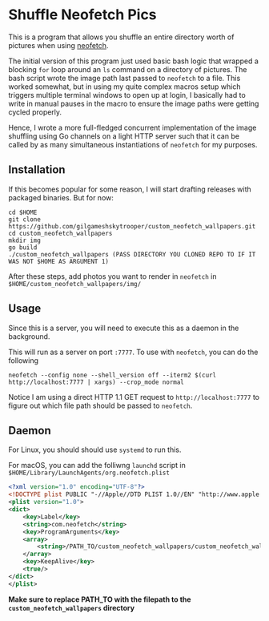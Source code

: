 # Shuffle Neofetch Pics

This is a program that allows you shuffle an entire directory worth of pictures when using [neofetch](https://github.com/dylanaraps/neofetch).

The initial version of this program just used basic bash logic that wrapped a blocking `for` loop around an `ls` command on a directory of pictures.
The bash script wrote the image path last passed to `neofetch` to a file. This worked somewhat, but in using my quite complex macros setup
which triggers multiple terminal windows to open up at login, I basically had to write in manual pauses in the macro to ensure the image
paths were getting cycled properly.

Hence, I wrote a more full-fledged concurrent implementation of the image shuffling using Go channels on a light HTTP server
such that it can be called by as many simultaneous instantiations of `neofetch` for my purposes.

## Installation
If this becomes popular for some reason, I will start drafting releases with packaged binaries. But for now:

```
cd $HOME
git clone https://github.com/gilgameshskytrooper/custom_neofetch_wallpapers.git
cd custom_neofetch_wallpapers
mkdir img
go build
./custom_neofetch_wallpapers (PASS DIRECTORY YOU CLONED REPO TO IF IT WAS NOT $HOME AS ARGUMENT 1)
```

After these steps, add photos you want to render in `neofetch` in `$HOME/custom_neofetch_wallpapers/img/`

## Usage

Since this is a server, you will need to execute this as a daemon in the background.

This will run as a server on port `:7777`. To use with `neofetch`, you can do the following

```
neofetch --config none --shell_version off --iterm2 $(curl http://localhost:7777 | xargs) --crop_mode normal
```

Notice I am using a direct HTTP 1.1 GET request to `http://localhost:7777` to figure out which file path should be passed to `neofetch`.


## Daemon

For Linux, you should should use `systemd` to run this.

For macOS, you can add the folliwng `launchd` script in `$HOME/Library/LaunchAgents/org.neofetch.plist`

```xml
<?xml version="1.0" encoding="UTF-8"?>
<!DOCTYPE plist PUBLIC "-//Apple//DTD PLIST 1.0//EN" "http://www.apple.com/DTDs/PropertyList-1.0.dtd">
<plist version="1.0">
<dict>
    <key>Label</key>
    <string>com.neofetch</string>
    <key>ProgramArguments</key>
    <array>
        <string>/PATH_TO/custom_neofetch_wallpapers/custom_neofetch_wallpapers</string>
    </array>
    <key>KeepAlive</key>
    <true/>
</dict>
</plist>
```

**Make sure to replace **PATH_TO** with the filepath to the `custom_neofetch_wallpapers` directory**
